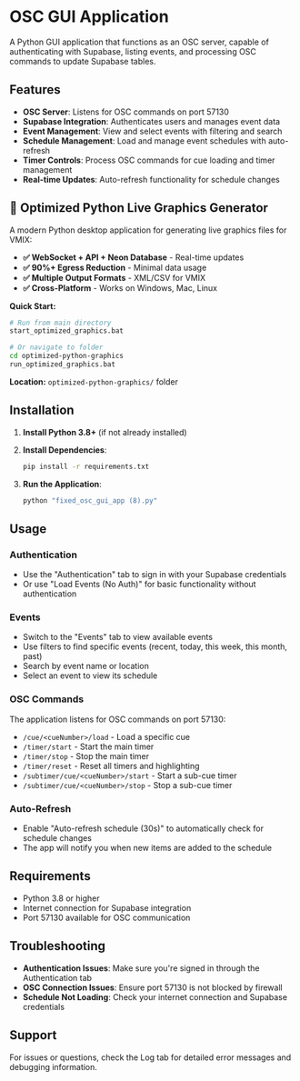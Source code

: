# OSC GUI Application

A Python GUI application that functions as an OSC server, capable of authenticating with Supabase, listing events, and processing OSC commands to update Supabase tables.

## Features

- **OSC Server**: Listens for OSC commands on port 57130
- **Supabase Integration**: Authenticates users and manages event data
- **Event Management**: View and select events with filtering and search
- **Schedule Management**: Load and manage event schedules with auto-refresh
- **Timer Controls**: Process OSC commands for cue loading and timer management
- **Real-time Updates**: Auto-refresh functionality for schedule changes

## 🚀 Optimized Python Live Graphics Generator

A modern Python desktop application for generating live graphics files for VMIX:

- **✅ WebSocket + API + Neon Database** - Real-time updates
- **✅ 90%+ Egress Reduction** - Minimal data usage
- **✅ Multiple Output Formats** - XML/CSV for VMIX
- **✅ Cross-Platform** - Works on Windows, Mac, Linux

**Quick Start:**
```bash
# Run from main directory
start_optimized_graphics.bat

# Or navigate to folder
cd optimized-python-graphics
run_optimized_graphics.bat
```

**Location:** `optimized-python-graphics/` folder

## Installation

1. **Install Python 3.8+** (if not already installed)

2. **Install Dependencies**:
   ```bash
   pip install -r requirements.txt
   ```

3. **Run the Application**:
   ```bash
   python "fixed_osc_gui_app (8).py"
   ```

## Usage

### Authentication
- Use the "Authentication" tab to sign in with your Supabase credentials
- Or use "Load Events (No Auth)" for basic functionality without authentication

### Events
- Switch to the "Events" tab to view available events
- Use filters to find specific events (recent, today, this week, this month, past)
- Search by event name or location
- Select an event to view its schedule

### OSC Commands
The application listens for OSC commands on port 57130:

- `/cue/<cueNumber>/load` - Load a specific cue
- `/timer/start` - Start the main timer
- `/timer/stop` - Stop the main timer
- `/timer/reset` - Reset all timers and highlighting
- `/subtimer/cue/<cueNumber>/start` - Start a sub-cue timer
- `/subtimer/cue/<cueNumber>/stop` - Stop a sub-cue timer

### Auto-Refresh
- Enable "Auto-refresh schedule (30s)" to automatically check for schedule changes
- The app will notify you when new items are added to the schedule

## Requirements

- Python 3.8 or higher
- Internet connection for Supabase integration
- Port 57130 available for OSC communication

## Troubleshooting

- **Authentication Issues**: Make sure you're signed in through the Authentication tab
- **OSC Connection Issues**: Ensure port 57130 is not blocked by firewall
- **Schedule Not Loading**: Check your internet connection and Supabase credentials

## Support

For issues or questions, check the Log tab for detailed error messages and debugging information.